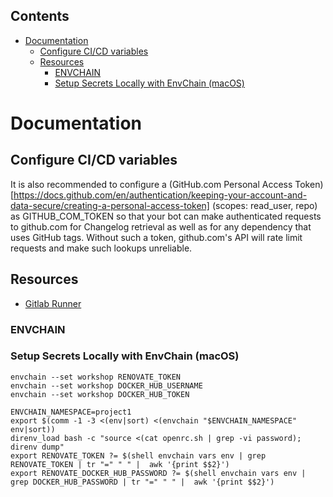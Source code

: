 <!-- START doctoc generated TOC please keep comment here to allow auto update -->
<!-- DON'T EDIT THIS SECTION, INSTEAD RE-RUN doctoc TO UPDATE -->
## Contents

- [Documentation](#documentation)
  - [Configure CI/CD variables](#configure-cicd-variables)
  - [Resources](#resources)
    - [ENVCHAIN](#envchain)
    - [Setup Secrets Locally with EnvChain (macOS)](#setup-secrets-locally-with-envchain-macos)

<!-- END doctoc generated TOC please keep comment here to allow auto update -->

# Documentation

## Configure CI/CD variables

It is also recommended to configure a (GitHub.com Personal Access Token)[https://docs.github.com/en/authentication/keeping-your-account-and-data-secure/creating-a-personal-access-token] (scopes: read_user, repo) as GITHUB_COM_TOKEN so that your bot can make authenticated requests to github.com for Changelog retrieval as well as for any dependency that uses GitHub tags.
Without such a token, github.com's API will rate limit requests and make such lookups unreliable.

## Resources

- [Gitlab Runner](https://gitlab.com/renovate-bot/renovate-runner)

### ENVCHAIN

### Setup Secrets Locally with EnvChain (macOS)

```
envchain --set workshop RENOVATE_TOKEN
envchain --set workshop DOCKER_HUB_USERNAME
envchain --set workshop DOCKER_HUB_TOKEN
```

```
ENVCHAIN_NAMESPACE=project1
export $(comm -1 -3 <(env|sort) <(envchain "$ENVCHAIN_NAMESPACE" env|sort))
direnv_load bash -c "source <(cat openrc.sh | grep -vi password); direnv dump"
export RENOVATE_TOKEN ?= $(shell envchain vars env | grep RENOVATE_TOKEN | tr "=" " " |  awk '{print $$2}')
export RENOVATE_DOCKER_HUB_PASSWORD ?= $(shell envchain vars env | grep DOCKER_HUB_PASSWORD | tr "=" " " |  awk '{print $$2}')
```
